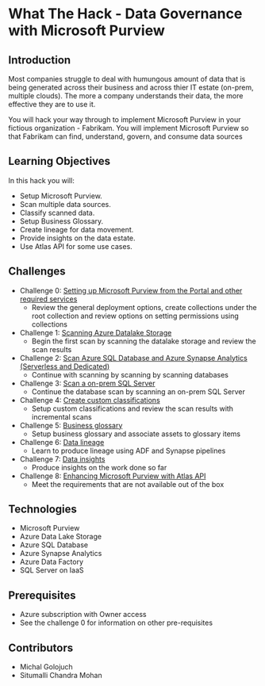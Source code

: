# What The Hack - Data Governance with Microsoft Purview
## Introduction
Most companies struggle to deal with humungous amount of data that is being generated across their business and across thier IT estate (on-prem, multiple clouds). The more a company understands their data, the more effective they are to use it.

You will hack your way through to implement Microsoft Purview in your fictious organization - Fabrikam. You will implement Microsoft Purview so that Fabrikam can find, understand, govern, and consume data sources

## Learning Objectives
In this hack you will:
- Setup Microsoft Purview.
- Scan multiple data sources.
- Classify scanned data.
- Setup Business Glossary.
- Create lineage for data movement.
- Provide insights on the data estate.
- Use Atlas API for some use cases.

## Challenges
-  Challenge 0: [Setting up Microsoft Purview from the Portal and other required services](./Student/Challenge0.md)
   -  Review the general deployment options, create collections under the root collection and review options on setting permissions using collections
-  Challenge 1: [Scanning Azure Datalake Storage](./Student/Challenge1.md)
   -  Begin the first scan by scanning the datalake storage and review the scan results
-  Challenge 2: [Scan Azure SQL Database and Azure Synapse Analytics (Serverless and Dedicated)](./Student/Challenge2.md)
   -  Continue with scanning by scanning by scanning databases
-  Challenge 3: [Scan a on-prem SQL Server](./Student/Challenge3.md)
   -  Continue the database scan by scanning an on-prem SQL Server
-  Challenge 4: [Create custom classifications](./Student/Challenge4.md)
   -  Setup custom classifications and review the scan results with incremental scans
-  Challenge 5: [Business glossary](./Student/Challenge5.md)
   -  Setup business glossary and associate assets to glossary items
-  Challenge 6: [Data lineage](./Student/Challenge6.md)
   -  Learn to produce lineage using ADF and Synapse pipelines
-  Challenge 7: [Data insights](./Student/Challenge7.md)
   -  Produce insights on the work done so far
-  Challenge 8: [Enhancing Microsoft Purview with Atlas API](./Student/Challenge8.md)
   -  Meet the requirements that are not available out of the box

## Technologies
-  Microsoft Purview
-  Azure Data Lake Storage
-  Azure SQL Database
-  Azure Synapse Analytics
-  Azure Data Factory
-  SQL Server on IaaS

## Prerequisites
-  Azure subscription with Owner access
-  See the challenge 0 for information on other pre-requisites

## Contributors
- Michal Golojuch
- Situmalli Chandra Mohan
